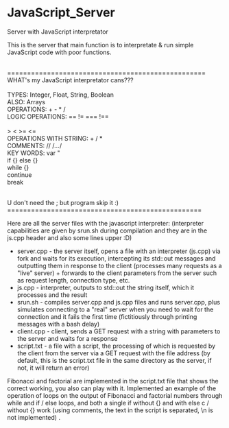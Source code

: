# JavaScript_Server
Server with JavaScript interpretator

This is the server that main function is to interpretate & run simple JavaScript code with poor functions.



<br>==================================================
<br>  WHAT's my JavaScript interpretator cans???
<br>
<br>  TYPES: Integer, Float, String, Boolean
<br>  ALSO:  Arrays
<br>  OPERATIONS: + - * /
<br>  LOGIC OPERATIONS: == != === !==  
<br>                     >  <  >=  <= 
<br>  OPERATIONS WITH STRING: + / * 
<br>  COMMENTS: // /*...*/
<br>  KEY WORDS: var "
<br>             if {} else {}
<br>             while {}
<br>             continue
<br>             break 

<br>  U don't need the ; but program skip it :)
<br>=================================================

Here are all the server files with the javascript interpreter:
(interpreter capabilities are given by srun.sh during compilation and they are in the js.cpp header and also some lines upper :D)

- server.cpp - the server itself, opens a file with an interpreter (js.cpp) via fork and waits for its execution, intercepting its std::out messages and outputting them in response to the client (processes many requests as a "live" server) + forwards to the client parameters from the server such as request length, connection type, etc.
- js.cpp - interpreter, outputs to std::out the string itself, which it processes and the result
- srun.sh - compiles server.cpp and js.cpp files and runs server.cpp, plus simulates connecting to a "real" server when you need to wait for the connection and it fails the first time (fictitiously through printing messages with a bash delay)
- client.cpp - client, sends a GET request with a string with parameters to the server and waits for a response
- script.txt - a file with a script, the processing of which is requested by the client from the server via a GET request with the file address (by default, this is the script.txt file in the same directory as the server, if not, it will return an error)



Fibonacci and factorial are implemented in the script.txt file that shows the correct working, you also can play with it.
Implemented an example of the operation of loops on the output of Fibonacci and factorial numbers through while and if / else loops, and both a single if without {} and with else c / without {} work (using comments, the text in the script is separated, \n is not implemented) .
